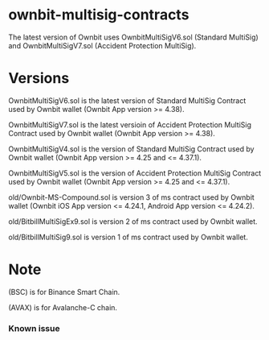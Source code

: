 # ownbit-multisig-contracts

The latest version of Ownbit uses OwnbitMultiSigV6.sol (Standard MultiSig) and OwnbitMultiSigV7.sol (Accident Protection MultiSig).

# Versions

OwnbitMultiSigV6.sol is the latest version of Standard MultiSig Contract used by Ownbit wallet (Ownbit App version >= 4.38).

OwnbitMultiSigV7.sol is the latest versioin of Accident Protection MultiSig Contract used by Ownbit wallet (Ownbit App version >= 4.38).

OwnbitMultiSigV4.sol is the version of Standard MultiSig Contract used by Ownbit wallet (Ownbit App version >= 4.25 and <= 4.37.1).

OwnbitMultiSigV5.sol is the version of Accident Protection MultiSig Contract used by Ownbit wallet (Ownbit App version >= 4.25 and <= 4.37.1).

old/Ownbit-MS-Compound.sol is version 3 of ms contract used by Ownbit wallet (Ownbit iOS App version <= 4.24.1, Android App version <= 4.24.2).

old/BitbillMultiSigEx9.sol is version 2 of ms contract used by Ownbit wallet.

old/BitbillMultiSig9.sol is version 1 of ms contract used by Ownbit wallet.

# Note

(BSC) is for Binance Smart Chain. 

(AVAX) is for Avalanche-C chain.

### Known issue

